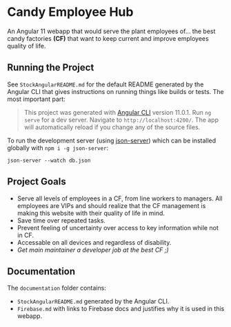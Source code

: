 # Candy Employee Hub

An Angular 11 webapp that would serve the plant employees of... the best candy factories  **(CF)** that want to keep current and improve employees quality of life.

## Running the Project

See `StockAngularREADME.md` for the default README generated by the Angular CLI that gives instructions on running things like builds or tests. The most important part:

> This project was generated with [Angular CLI](https://github.com/angular/angular-cli) version 11.0.1. Run `ng serve` for a dev server. Navigate to `http://localhost:4200/`. The app will automatically reload if you change any of the source files.

To run the development server (using [json-server](https://github.com/typicode/json-server)) which can be installed globally with `npm i -g json-server`:

`json-server --watch db.json`



## Project Goals

* Serve all levels of employees in a CF, from line workers to managers. All employees are VIPs and should realize that the CF management is making this website with their quality of life in mind.
* Save time over repeated tasks.
* Prevent feeling of uncertainty over access to key information while not in CF.
* Accessable on all devices and regardless of disability.
* *Get main maintainer a developer job at the best CF ;)*

## Documentation

The `documentation` folder contains: 
* `StockAngularREADME.md` generated by the Angular CLI.
* `Firebase.md` with links to Firebase docs and justifies why it is used in this webapp.
